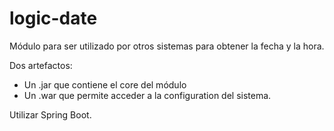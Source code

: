 # logic-date
Módulo para ser utilizado por otros sistemas para obtener la fecha y la hora. 

Dos artefactos:

- Un .jar que contiene el core del módulo
- Un .war que permite acceder a la configuration del sistema.

Utilizar Spring Boot.
